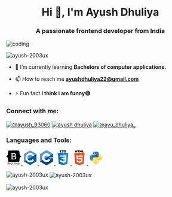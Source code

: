<h1 align="center">Hi 👋, I'm Ayush Dhuliya</h1>
<h3 align="center">A passionate frontend developer from India</h3>
<img algin="left" alt="coding" width="400px" src="https://media3.giphy.com/media/qgQUggAC3Pfv687qPC/giphy.gif?cid=ecf05e47uypje9tkqek46ipcf157r7mbfb33s8qouqxa4zjm&ep=v1_gifs_search&rid=giphy.gif&ct=g">

<p align="left"> <img src="https://komarev.com/ghpvc/?username=ayush-2003ux&label=Profile%20views&color=0e75b6&style=flat" alt="ayush-2003ux" /> </p>

- 🌱 I’m currently learning **Bachelors of computer applications.**

- 📫 How to reach me **ayushdhuliya22@gmail.com**

- ⚡ Fun fact **I think i am funny😅**

<h3 align="left">Connect with me:</h3>
<p align="left">
<a href="https://twitter.com/@ayush_93060" target="blank"><img align="center" src="https://raw.githubusercontent.com/rahuldkjain/github-profile-readme-generator/master/src/images/icons/Social/twitter.svg" alt="@ayush_93060" height="30" width="40" /></a>
<a href="https://linkedin.com/in/ayush dhuliya" target="blank"><img align="center" src="https://raw.githubusercontent.com/rahuldkjain/github-profile-readme-generator/master/src/images/icons/Social/linked-in-alt.svg" alt="ayush dhuliya" height="30" width="40" /></a>
<a href="https://instagram.com/@ayu_dhuliya_" target="blank"><img align="center" src="https://raw.githubusercontent.com/rahuldkjain/github-profile-readme-generator/master/src/images/icons/Social/instagram.svg" alt="@ayu_dhuliya_" height="30" width="40" /></a>
</p>

<h3 align="left">Languages and Tools:</h3>
<p align="left"> <a href="https://getbootstrap.com" target="_blank" rel="noreferrer"> <img src="https://raw.githubusercontent.com/devicons/devicon/master/icons/bootstrap/bootstrap-plain-wordmark.svg" alt="bootstrap" width="40" height="40"/> </a> <a href="https://www.cprogramming.com/" target="_blank" rel="noreferrer"> <img src="https://raw.githubusercontent.com/devicons/devicon/master/icons/c/c-original.svg" alt="c" width="40" height="40"/> </a> <a href="https://www.w3schools.com/cpp/" target="_blank" rel="noreferrer"> <img src="https://raw.githubusercontent.com/devicons/devicon/master/icons/cplusplus/cplusplus-original.svg" alt="cplusplus" width="40" height="40"/> </a> <a href="https://www.w3schools.com/css/" target="_blank" rel="noreferrer"> <img src="https://raw.githubusercontent.com/devicons/devicon/master/icons/css3/css3-original-wordmark.svg" alt="css3" width="40" height="40"/> </a> <a href="https://www.w3.org/html/" target="_blank" rel="noreferrer"> <img src="https://raw.githubusercontent.com/devicons/devicon/master/icons/html5/html5-original-wordmark.svg" alt="html5" width="40" height="40"/> </a> <a href="https://www.python.org" target="_blank" rel="noreferrer"> <img src="https://raw.githubusercontent.com/devicons/devicon/master/icons/python/python-original.svg" alt="python" width="40" height="40"/> </a> </p>

<p><img align="left" src="https://github-readme-stats.vercel.app/api/top-langs?username=ayush-2003ux&show_icons=true&locale=en&layout=compact" alt="ayush-2003ux" /></p>

<p>&nbsp;<img align="center" src="https://github-readme-stats.vercel.app/api?username=ayush-2003ux&show_icons=true&locale=en" alt="ayush-2003ux" /></p>

<p><img align="center" src="https://github-readme-streak-stats.herokuapp.com/?user=ayush-2003ux&" alt="ayush-2003ux" /></p>

